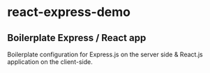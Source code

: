 # react-express-demo

## Boilerplate Express / React app 

Boilerplate configuration for Express.js on the server side & React.js application on the client-side. 
